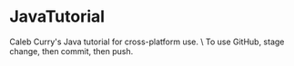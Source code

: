 # JavaTutorial
Caleb Curry's Java tutorial for cross-platform use. \\
To use GitHub, stage change, then commit, then push.
